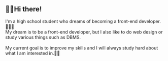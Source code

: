 ## 🖐🏻Hi there!

 I'm a high school student who dreams of becoming a front-end developer.👨🏻‍🎓 <br>
 My dream is to be a front-end developer, but I also like to do web design or study various things such as DBMS. <br><br>
 My current goal is to improve my skills and I will always study hard about what I am interested in.✍🏻 <br>
